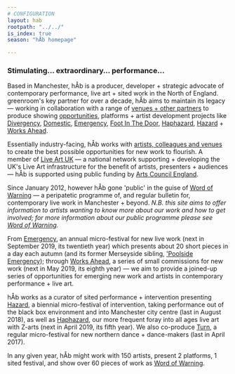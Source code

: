 ```yaml
---
# CONFIGURATION
layout: hab
rootpath: "../../"
is_index: true
season: "hÅb homepage"

---
```

### Stimulating… extraordinary… performance…   
        
Based in Manchester, hÅb is a producer, developer + strategic advocate of contemporary performance, live art + sited work in the North of England. greenroom's key partner for over a decade, hÅb aims to maintain its legacy — working in collaboration with a range of [venues + other partners](/hab/partners) to produce showing [opportunities](/hab/news), platforms + artist development projects like [Divergency](/hab/divergencymcr), [Domestic](/hab/domestic), [Emergency](/hab/emergency), [Foot In The Door](/hab/footinthedoor), [Haphazard](/hab/haphazard), [Hazard](/hab/hazard) + [Works Ahead](/hab/worksahead).         
          
Essentially industry-facing, hÅb works with [artists, colleagues and venues](/hab/partners) to create the best possible opportunities for new work to flourish. A member of <a href="http://www.liveartuk.org" target="_blank">Live Art UK</a> — a national network supporting + developing the UK's Live Art infrastructure for the benefit of artists, presenters + audiences — hÅb is supported using public funding by <a href="http://www.artscouncil.org.uk/NPO" target="_blank">Arts Council England</a>.          
        
Since January 2012, however hÅb gone 'public' in the guise of [Word of Warning](/) — a peripatetic programme of, and regular bulletin for, contemporary live work in Manchester + beyond. *N.B. this site aims to offer information to artists wanting to know more about our work and how to get involved; for more information about our public programme please see [Word of Warning](/).*       
        
From [Emergency](/hab/emergency), an annual micro-festival for new live work (next in September 2019, its twentieth year) which presents about 20 short pieces in a day each autumn (and its former Merseyside sibling, ['Poolside Emergency](/hab/poolside)); through [Works Ahead](/hab/worksahead), a series of small commissions for new work (next in May 2019, its eighth year) — we aim to provide a joined-up series of opportunities for emerging new work and artists in contemporary performance + live art.           
               
hÅb works as a curator of sited performance + intervention presenting [Hazard](/hab/hazard), a biennial micro-festival of intervention, taking performance out of the black box environment and into Manchester city centre (last in August 2018), as well as [Haphazard](/hab/haphazard), our more frequent foray into all ages live art with Z-arts (next in April 2019, its fifth year). We also co-produce [Turn](/hab/turn), a regular micro-festival for new northern dance + dance-makers (last in April 2017).           
         
In any given year, hÅb might work with 150 artists, present 2 platforms, 1 sited festival, and show over 60 pieces of work as [Word of Warning](/).
